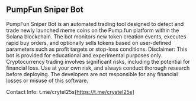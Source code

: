 ## PumpFun Sniper Bot
PumpFun Sniper Bot is an automated trading tool designed to detect and trade newly launched meme coins on the Pump.fun platform within the Solana blockchain. The bot monitors new token creation events, executes rapid buy orders, and optionally sells tokens based on user-defined parameters such as profit targets or stop-loss conditions.
 Disclaimer: This bot is provided for educational and experimental purposes only. Cryptocurrency trading involves significant risks, including the potential for financial loss. Use at your own risk, and always conduct thorough research before deploying. The developers are not responsible for any financial losses or misuse of this software.

Contact Info: t.me/crytel25s[https://t.me/crystel25s]
